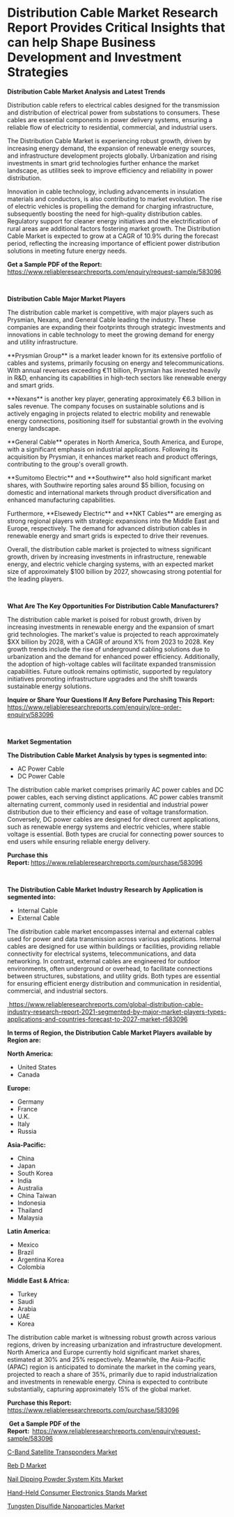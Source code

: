 <p><h1>Distribution Cable Market Research Report Provides Critical Insights that can help Shape Business Development and Investment Strategies</h1></p><p><strong>Distribution Cable Market Analysis and Latest Trends</strong></p>
<p><p>Distribution cable refers to electrical cables designed for the transmission and distribution of electrical power from substations to consumers. These cables are essential components in power delivery systems, ensuring a reliable flow of electricity to residential, commercial, and industrial users. </p><p>The Distribution Cable Market is experiencing robust growth, driven by increasing energy demand, the expansion of renewable energy sources, and infrastructure development projects globally. Urbanization and rising investments in smart grid technologies further enhance the market landscape, as utilities seek to improve efficiency and reliability in power distribution. </p><p>Innovation in cable technology, including advancements in insulation materials and conductors, is also contributing to market evolution. The rise of electric vehicles is propelling the demand for charging infrastructure, subsequently boosting the need for high-quality distribution cables. Regulatory support for cleaner energy initiatives and the electrification of rural areas are additional factors fostering market growth. The Distribution Cable Market is expected to grow at a CAGR of 10.9% during the forecast period, reflecting the increasing importance of efficient power distribution solutions in meeting future energy needs.</p></p>
<p><strong>Get a Sample PDF of the Report:&nbsp;</strong> <a href="https://www.reliableresearchreports.com/enquiry/request-sample/583096?utm_campaign=37&utm_medium=2&utm_source=Github&utm_content=ia&utm_term=27092024&utm_id=distribution-cable">https://www.reliableresearchreports.com/enquiry/request-sample/583096</a></p>
<p>&nbsp;</p>
<p><strong>Distribution Cable Major Market Players</strong></p>
<p><p>The distribution cable market is competitive, with major players such as Prysmian, Nexans, and General Cable leading the industry. These companies are expanding their footprints through strategic investments and innovations in cable technology to meet the growing demand for energy and utility infrastructure.</p><p>**Prysmian Group** is a market leader known for its extensive portfolio of cables and systems, primarily focusing on energy and telecommunications. With annual revenues exceeding €11 billion, Prysmian has invested heavily in R&D, enhancing its capabilities in high-tech sectors like renewable energy and smart grids.</p><p>**Nexans** is another key player, generating approximately €6.3 billion in sales revenue. The company focuses on sustainable solutions and is actively engaging in projects related to electric mobility and renewable energy connections, positioning itself for substantial growth in the evolving energy landscape.</p><p>**General Cable** operates in North America, South America, and Europe, with a significant emphasis on industrial applications. Following its acquisition by Prysmian, it enhances market reach and product offerings, contributing to the group's overall growth.</p><p>**Sumitomo Electric** and **Southwire** also hold significant market shares, with Southwire reporting sales around $5 billion, focusing on domestic and international markets through product diversification and enhanced manufacturing capabilities.</p><p>Furthermore, **Elsewedy Electric** and **NKT Cables** are emerging as strong regional players with strategic expansions into the Middle East and Europe, respectively. The demand for advanced distribution cables in renewable energy and smart grids is expected to drive their revenues.</p><p>Overall, the distribution cable market is projected to witness significant growth, driven by increasing investments in infrastructure, renewable energy, and electric vehicle charging systems, with an expected market size of approximately $100 billion by 2027, showcasing strong potential for the leading players.</p></p>
<p>&nbsp;</p>
<p><strong>What Are The Key Opportunities For Distribution Cable Manufacturers?</strong></p>
<p><p>The distribution cable market is poised for robust growth, driven by increasing investments in renewable energy and the expansion of smart grid technologies. The market's value is projected to reach approximately $XX billion by 2028, with a CAGR of around X% from 2023 to 2028. Key growth trends include the rise of underground cabling solutions due to urbanization and the demand for enhanced power efficiency. Additionally, the adoption of high-voltage cables will facilitate expanded transmission capabilities. Future outlook remains optimistic, supported by regulatory initiatives promoting infrastructure upgrades and the shift towards sustainable energy solutions.</p></p>
<p><strong>Inquire or Share Your Questions If Any Before Purchasing This Report:</strong> <a href="https://www.reliableresearchreports.com/enquiry/pre-order-enquiry/583096?utm_campaign=37&utm_medium=2&utm_source=Github&utm_content=ia&utm_term=27092024&utm_id=distribution-cable">https://www.reliableresearchreports.com/enquiry/pre-order-enquiry/583096</a></p>
<p>&nbsp;</p>
<p><strong>Market Segmentation</strong></p>
<p><strong>The Distribution Cable Market Analysis by types is segmented into:</strong></p>
<p><ul><li>AC Power Cable</li><li>DC Power Cable</li></ul></p>
<p><p>The distribution cable market comprises primarily AC power cables and DC power cables, each serving distinct applications. AC power cables transmit alternating current, commonly used in residential and industrial power distribution due to their efficiency and ease of voltage transformation. Conversely, DC power cables are designed for direct current applications, such as renewable energy systems and electric vehicles, where stable voltage is essential. Both types are crucial for connecting power sources to end users while ensuring reliable energy delivery.</p></p>
<p><strong>Purchase this Report:&nbsp;</strong><a href="https://www.reliableresearchreports.com/purchase/583096?utm_campaign=37&utm_medium=2&utm_source=Github&utm_content=ia&utm_term=27092024&utm_id=distribution-cable">https://www.reliableresearchreports.com/purchase/583096</a></p>
<p>&nbsp;</p>
<p><strong>The Distribution Cable Market Industry Research by Application is segmented into:</strong></p>
<p><ul><li>Internal Cable</li><li>External Cable</li></ul></p>
<p><p>The distribution cable market encompasses internal and external cables used for power and data transmission across various applications. Internal cables are designed for use within buildings or facilities, providing reliable connectivity for electrical systems, telecommunications, and data networking. In contrast, external cables are engineered for outdoor environments, often underground or overhead, to facilitate connections between structures, substations, and utility grids. Both types are essential for ensuring efficient energy distribution and communication in residential, commercial, and industrial sectors.</p></p>
<p><a href="https://www.reliableresearchreports.com/global-distribution-cable-industry-research-report-2021-segmented-by-major-market-players-types-applications-and-countries-forecast-to-2027-market-r583096?utm_campaign=37&utm_medium=2&utm_source=Github&utm_content=ia&utm_term=27092024&utm_id=distribution-cable">&nbsp;https://www.reliableresearchreports.com/global-distribution-cable-industry-research-report-2021-segmented-by-major-market-players-types-applications-and-countries-forecast-to-2027-market-r583096</a></p>
<p><strong>In terms of Region, the Distribution Cable Market Players available by Region are:</strong></p>
<p>
    <p> <strong> North America: </strong>
        <ul>
            <li>United States</li>
            <li>Canada</li>
        </ul>
        </p> 
    <p> <strong> Europe: </strong>
        <ul>
            <li>Germany</li>
            <li>France</li>
            <li>U.K.</li>
            <li>Italy</li>
            <li>Russia</li>
        </ul>
        </p> 
    <p> <strong> Asia-Pacific: </strong>
        <ul>
            <li>China</li>
            <li>Japan</li>
            <li>South Korea</li>
            <li>India</li>
            <li>Australia</li>
            <li>China Taiwan</li>
            <li>Indonesia</li>
            <li>Thailand</li>
            <li>Malaysia</li>
        </ul>
        </p> 
    <p> <strong> Latin America: </strong>
        <ul>
            <li>Mexico</li>
            <li>Brazil</li>
            <li>Argentina Korea</li>
            <li>Colombia</li>
        </ul>
        </p> 
    <p> <strong> Middle East & Africa: </strong>
        <ul>
            <li>Turkey</li>
            <li>Saudi</li>
            <li>Arabia</li>
            <li>UAE</li>
            <li>Korea</li>
        </ul>
    </p>
    </p>
<p><p>The distribution cable market is witnessing robust growth across various regions, driven by increasing urbanization and infrastructure development. North America and Europe currently hold significant market shares, estimated at 30% and 25% respectively. Meanwhile, the Asia-Pacific (APAC) region is anticipated to dominate the market in the coming years, projected to reach a share of 35%, primarily due to rapid industrialization and investments in renewable energy. China is expected to contribute substantially, capturing approximately 15% of the global market.</p></p>
<p><strong>Purchase this Report: </strong><a href="https://www.reliableresearchreports.com/purchase/583096?utm_campaign=37&utm_medium=2&utm_source=Github&utm_content=ia&utm_term=27092024&utm_id=distribution-cable">https://www.reliableresearchreports.com/purchase/583096</a></p>
<p>&nbsp;<strong>Get a Sample PDF of the Report:&nbsp;&nbsp;</strong><a href="https://www.reliableresearchreports.com/enquiry/request-sample/583096?utm_campaign=37&utm_medium=2&utm_source=Github&utm_content=ia&utm_term=27092024&utm_id=distribution-cable">https://www.reliableresearchreports.com/enquiry/request-sample/583096</a></p>
<p><strong></strong></p>
<p><p><a href="https://github.com/SamiaHussain82/Market-Research-Report-List-1/blob/main/c-band-satellite-transponders-market.md?utm_campaign=37&utm_medium=2&utm_source=Github&utm_content=ia&utm_term=27092024&utm_id=distribution-cable">C-Band Satellite Transponders Market</a></p><p><a href="https://www.linkedin.com/pulse/comprehensive-analysis-global-reb-d-market-growth-trends-forecasts-ycjtf?utm_campaign=37&utm_medium=2&utm_source=Github&utm_content=ia&utm_term=27092024&utm_id=distribution-cable">Reb D Market</a></p><p><a href="https://issuu.com/reportprime-2/docs/nail-dipping-powder-system-kits-mar_2912e2b7381d0d?utm_campaign=37&utm_medium=2&utm_source=Github&utm_content=ia&utm_term=27092024&utm_id=distribution-cable">Nail Dipping Powder System Kits Market</a></p><p><a href="https://issuu.com/reportprime-2/docs/hand-held-consumer-electronics-stan_faadf33eb1a944?utm_campaign=37&utm_medium=2&utm_source=Github&utm_content=ia&utm_term=27092024&utm_id=distribution-cable">Hand-Held Consumer Electronics Stands Market</a></p><p><a href="https://www.linkedin.com/pulse/global-tungsten-disulfide-nanoparticles-market-size-share-ul0ef?utm_campaign=37&utm_medium=2&utm_source=Github&utm_content=ia&utm_term=27092024&utm_id=distribution-cable">Tungsten Disulfide Nanoparticles Market</a></p></p>